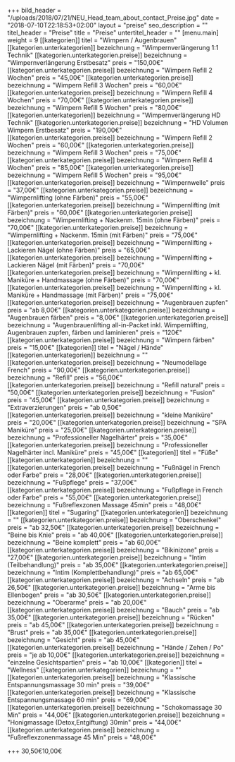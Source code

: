 +++
bild_header = "/uploads/2018/07/21/NEU_Head_team_about_contact_Preise.jpg"
date = "2018-07-10T22:18:53+02:00"
layout = "preise"
seo_description = ""
titel_header = "Preise"
title = "Preise"
untertitel_header = ""
[menu.main]
weight = 9
[[kategorien]]
titel = "Wimpern / Augenbrauen"
[[kategorien.unterkategorien]]
bezeichnung = "Wimpernverlängerung 1:1 Technik"
[[kategorien.unterkategorien.preise]]
bezeichnung = "Wimpernverlängerung Erstbesatz"
preis = "150,00€"
[[kategorien.unterkategorien.preise]]
bezeichnung = "Wimpern Refill 2 Wochen"
preis = "45,00€"
[[kategorien.unterkategorien.preise]]
bezeichnung = "Wimpern Refill 3 Wochen"
preis = "60,00€"
[[kategorien.unterkategorien.preise]]
bezeichnung = "Wimpern Refill 4 Wochen"
preis = "70,00€"
[[kategorien.unterkategorien.preise]]
bezeichnung = "Wimpern Refill 5 Wochen"
preis = "80,00€"
[[kategorien.unterkategorien]]
bezeichnung = "Wimpernverlängerung HD Technik"
[[kategorien.unterkategorien.preise]]
bezeichnung = "HD Volumen Wimpern Erstbesatz"
preis = "190,00€"
[[kategorien.unterkategorien.preise]]
bezeichnung = "Wimpern Refill 2 Wochen"
preis = "60,00€"
[[kategorien.unterkategorien.preise]]
bezeichnung = "Wimpern Refill 3 Wochen"
preis = "75,00€"
[[kategorien.unterkategorien.preise]]
bezeichnung = "Wimpern Refill 4 Wochen"
preis = "85,00€"
[[kategorien.unterkategorien.preise]]
bezeichnung = "Wimpern Refill 5 Wochen"
preis = "95,00€"
[[kategorien.unterkategorien.preise]]
bezeichnung = "Wimpernwelle"
preis = "37,00€"
[[kategorien.unterkategorien.preise]]
bezeichnung = "Wimpernlifting (ohne Färben)"
preis = "55,00€"
[[kategorien.unterkategorien.preise]]
bezeichnung = "Wimpernlifting (mit Färben)"
preis = "60,00€"
[[kategorien.unterkategorien.preise]]
bezeichnung = "Wimpernlifting + Nackenm. 15min (ohne Färben)"
preis = "70,00€"
[[kategorien.unterkategorien.preise]]
bezeichnung = "Wimpernlifting + Nackenm. 15min (mit Färben)"
preis = "75,00€"
[[kategorien.unterkategorien.preise]]
bezeichnung = "Wimpernlifting + Lackieren Nägel (ohne Färben)"
preis = "65,00€"
[[kategorien.unterkategorien.preise]]
bezeichnung = "Wimpernlifting + Lackieren Nägel (mit Färben)"
preis = "70,00€"
[[kategorien.unterkategorien.preise]]
bezeichnung = "Wimpernlifting + kl. Maniküre + Handmassage  (ohne Färben)"
preis = "70,00€"
[[kategorien.unterkategorien.preise]]
bezeichnung = "Wimpernlifting + kl. Maniküre + Handmassage  (mit Färben)"
preis = "75,00€"
[[kategorien.unterkategorien.preise]]
bezeichnung = "Augenbrauen zupfen"
preis = "ab 8,00€"
[[kategorien.unterkategorien.preise]]
bezeichnung = "Augenbrauen färben"
preis = "8,00€"
[[kategorien.unterkategorien.preise]]
bezeichnung = "Augenbrauenlifting all-in-Packet inkl. Wimpernlifting, Augenbrauen zupfen, färben und laminieren"
preis = "120€"
[[kategorien.unterkategorien.preise]]
bezeichnung = "Wimpern färben"
preis = "15,00€"
[[kategorien]]
titel = "Nägel / Hände"
[[kategorien.unterkategorien]]
bezeichnung = ""
[[kategorien.unterkategorien.preise]]
bezeichnung = "Neumodellage French"
preis = "90,00€"
[[kategorien.unterkategorien.preise]]
bezeichnung = "Refill"
preis = "56,00€"
[[kategorien.unterkategorien.preise]]
bezeichnung = "Refill natural"
preis = "50,00€"
[[kategorien.unterkategorien.preise]]
bezeichnung = "Fusion"
preis = "45,00€"
[[kategorien.unterkategorien.preise]]
bezeichnung = "Extraverzierungen"
preis = "ab 0,50€"
[[kategorien.unterkategorien.preise]]
bezeichnung = "kleine Maniküre"
preis = "20,00€"
[[kategorien.unterkategorien.preise]]
bezeichnung = "SPA Maniküre"
preis = "25,00€"
[[kategorien.unterkategorien.preise]]
bezeichnung = "Professioneller Nagelhärter"
preis = "35,00€"
[[kategorien.unterkategorien.preise]]
bezeichnung = "Professioneller Nagelhärter incl. Maniküre"
preis = "45,00€"
[[kategorien]]
titel = "Füße"
[[kategorien.unterkategorien]]
bezeichnung = ""
[[kategorien.unterkategorien.preise]]
bezeichnung = "Fußnägel in French oder Farbe"
preis = "28,00€"
[[kategorien.unterkategorien.preise]]
bezeichnung = "Fußpflege"
preis = "37,00€"
[[kategorien.unterkategorien.preise]]
bezeichnung = "Fußpflege in French oder Farbe"
preis = "55,00€"
[[kategorien.unterkategorien.preise]]
bezeichnung = "Fußreflexzonen Massage 45min"
preis = "48,00€"
[[kategorien]]
titel = "Sugaring"
[[kategorien.unterkategorien]]
bezeichnung = ""
[[kategorien.unterkategorien.preise]]
bezeichnung = "Oberschenkel"
preis = "ab 32,50€"
[[kategorien.unterkategorien.preise]]
bezeichnung = "Beine bis Knie"
preis = "ab 40,00€"
[[kategorien.unterkategorien.preise]]
bezeichnung = "Beine komplett"
preis = "ab 60,00€"
[[kategorien.unterkategorien.preise]]
bezeichnung = "Bikinizone"
preis = "27,00€"
[[kategorien.unterkategorien.preise]]
bezeichnung = "Intim (Teilbehandlung)"
preis = "ab 35,00€"
[[kategorien.unterkategorien.preise]]
bezeichnung = "Intim (Komplettbehandlung)"
preis = "ab 65,00€"
[[kategorien.unterkategorien.preise]]
bezeichnung = "Achseln"
preis = "ab 26,50€"
[[kategorien.unterkategorien.preise]]
bezeichnung = "Arme bis Ellenbogen"
preis = "ab 30,50€"
[[kategorien.unterkategorien.preise]]
bezeichnung = "Oberarme"
preis = "ab 20,00€"
[[kategorien.unterkategorien.preise]]
bezeichnung = "Bauch"
preis = "ab 35,00€"
[[kategorien.unterkategorien.preise]]
bezeichnung = "Rücken"
preis = "ab 45,00€"
[[kategorien.unterkategorien.preise]]
bezeichnung = "Brust"
preis = "ab 35,00€"
[[kategorien.unterkategorien.preise]]
bezeichnung = "Gesicht"
preis = "ab 45,00€"
[[kategorien.unterkategorien.preise]]
bezeichnung = "Hände / Zehen / Po"
preis = "je ab 10,00€"
[[kategorien.unterkategorien.preise]]
bezeichnung = "einzelne Gesichtspartien"
preis = "ab 10,00€"
[[kategorien]]
titel = "Wellness"
[[kategorien.unterkategorien]]
bezeichnung = ""
[[kategorien.unterkategorien.preise]]
bezeichnung = "Klassische Entspannungsmassage 30 min"
preis = "39,00€"
[[kategorien.unterkategorien.preise]]
bezeichnung = "Klassische Entspannungsmassage 60 min"
preis = "69,00€"
[[kategorien.unterkategorien.preise]]
bezeichnung = "Schokomassage 30 Min"
preis = "44,00€"
[[kategorien.unterkategorien.preise]]
bezeichnung = "Honigmassage (Detox,Entgiftung) 30min"
preis = "44,00€"
[[kategorien.unterkategorien.preise]]
bezeichnung = "Fußreflexzonenmassage 45 Min"
preis = "48,00€"

+++
30,50€10,00€